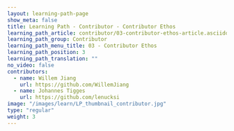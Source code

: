 ```yaml
---
layout: learning-path-page
show_meta: false
title: Learning Path - Contributor - Contributor Ethos
learning_path_article: contributor/03-contributor-ethos-article.asciidoc
learning_path_group: Contributor
learning_path_menu_title: 03 - Contributor Ethos
learning_path_position: 3
learning_path_translation: ""
no_video: false
contributors:
  - name: Willem Jiang
    url: https://github.com/WillemJiang
  - name: Johannes Tigges
    url: https://github.com/lenucksi
image: "/images/learn/LP_thumbnail_contributor.jpg"
type: "regular"
weight: 3
---
```

<!--- This file autogenerated from https://github.com/InnerSourceCommons/InnerSourceLearningPath/blob/master/scripts/generate_learning_path_markdown.js -->